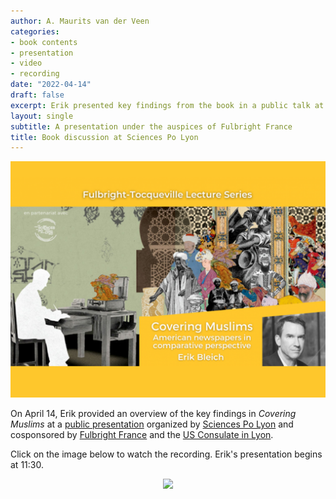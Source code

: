 ```yaml
---
author: A. Maurits van der Veen
categories:
- book contents
- presentation
- video
- recording
date: "2022-04-14"
draft: false
excerpt: Erik presented key findings from the book in a public talk at Sciences Po Lyon
layout: single
subtitle: A presentation under the auspices of Fulbright France
title: Book discussion at Sciences Po Lyon
---
```


<center>
<a href=https://ces.fas.harvard.edu/events/2022/04/new-research-on-muslims-in-europe><img src="featured Lyon.png"></a>
</center>

On April 14, Erik provided an overview of the key findings in _Covering Muslims_ at a [public presentation](https://www.sciencespo-lyon.fr/fr/actualite/conferences/conference-inaugurale-erik-bleich-covering-muslims-american-newspapers) organized by [Sciences Po Lyon](https://www.sciencespo-lyon.fr) and cosponsored by [Fulbright France](https://fulbright-france.org/) and the [US Consulate in Lyon](https://fr.usembassy.gov/fr/embassy-consulates-fr/lyon-fr/).

Click on the image below to watch the recording. Erik's presentation begins at 11:30.

<center>
<a href=https://vimeo.com/699436627><img src="snapshot Lyon.jpg"></a>
</center>
